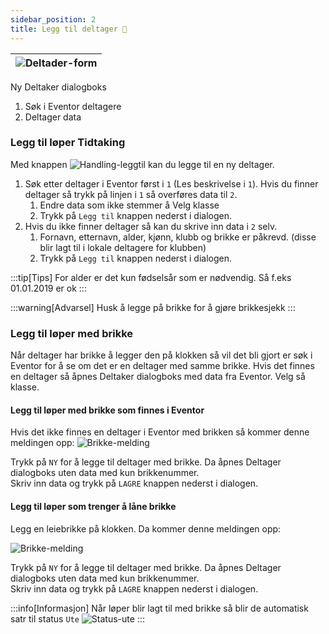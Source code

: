 ```yaml
---
sidebar_position: 2
title: Legg til deltager 🚧
---
```


|![Deltader-form](/img/leggtil_deltager_form_forklaring.png)|
|-|
Ny Deltaker dialogboks


1. Søk i Eventor deltagere
2. Deltager data


### Legg til løper Tidtaking

Med knappen ![Handling-leggtil](/img/leggtil_tidtaking.png) kan du legge til en ny deltager.

1. Søk etter deltager i Eventor først i `1` (Les beskrivelse i `1`). Hvis du finner deltager så trykk på linjen i `1` så overføres data til `2`.
    1. Endre data som ikke stemmer å Velg klasse
    2. Trykk på `Legg til` knappen nederst i dialogen.
2. Hvis du ikke finner deltager så kan du skrive inn data i `2` selv.
    1. Fornavn, etternavn, alder, kjønn, klubb og brikke er påkrevd. (disse blir lagt til i lokale deltagere for klubben)
    2. Trykk på `Legg til` knappen nederst i dialogen.

:::tip[Tips]
For alder er det kun fødselsår som er nødvendig. Så f.eks 01.01.2019 er ok
:::

:::warning[Advarsel]
Husk å legge på brikke for å gjøre brikkesjekk
:::


### Legg til løper med brikke

Når deltager har brikke å legger den på klokken så vil det bli gjort er søk i Eventor for å se om det er en deltager med samme brikke. Hvis det finnes en deltager så åpnes Deltaker dialogboks med data fra Eventor. Velg så klasse.

#### Legg til løper med brikke som finnes i Eventor

Hvis det ikke finnes en deltager i Eventor med brikken så kommer denne meldingen opp:
![Brikke-melding](/img/melding_brikkefinnesikke.png)

Trykk på `NY` for å legge til deltager med brikke. Da åpnes Deltager dialogboks uten data med kun brikkenummer. <br />
Skriv inn data og trykk på `LAGRE` knappen nederst i dialogen.


#### Legg til løper som trenger å låne brikke

Legg en leiebrikke på klokken. Da kommer denne meldingen opp:

![Brikke-melding](/img/melding_leiebrikke.png)

Trykk på `NY` for å legge til deltager med brikke. Da åpnes Deltager dialogboks uten data med kun brikkenummer. <br />
Skriv inn data og trykk på `LAGRE` knappen nederst i dialogen.

:::info[Informasjon]
Når løper blir lagt til med brikke så blir de automatisk satr til status `Ute`  ![Status-ute](/img/status_ute.png)
:::